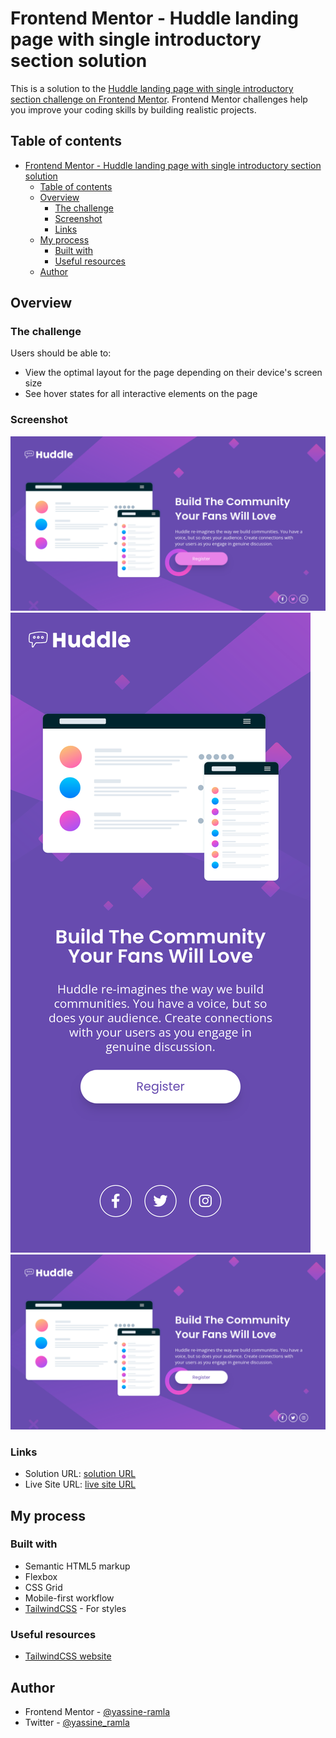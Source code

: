 # Frontend Mentor - Huddle landing page with single introductory section solution

This is a solution to the [Huddle landing page with single introductory section challenge on Frontend Mentor](https://www.frontendmentor.io/challenges/huddle-landing-page-with-a-single-introductory-section-B_2Wvxgi0). Frontend Mentor challenges help you improve your coding skills by building realistic projects. 

## Table of contents

- [Frontend Mentor - Huddle landing page with single introductory section solution](#frontend-mentor---huddle-landing-page-with-single-introductory-section-solution)
  - [Table of contents](#table-of-contents)
  - [Overview](#overview)
    - [The challenge](#the-challenge)
    - [Screenshot](#screenshot)
    - [Links](#links)
  - [My process](#my-process)
    - [Built with](#built-with)
    - [Useful resources](#useful-resources)
  - [Author](#author)

## Overview

### The challenge

Users should be able to:

- View the optimal layout for the page depending on their device's screen size
- See hover states for all interactive elements on the page

### Screenshot


![](screenshot-active-state.png) 
![](screenshot-mobile.png) 
![](screenshot.png)

### Links

- Solution URL: [solution URL](https://www.frontendmentor.io/solutions/responsive-tailwindcss-huddle-landing-page-with-introductory-section-m7aG-Oa23h)
- Live Site URL: [live site URL](https://yassine-ramla.github.io/Frontend-Mentor-Huddle-landing-page-with-single-introductory-section/)

## My process

### Built with

- Semantic HTML5 markup
- Flexbox
- CSS Grid
- Mobile-first workflow
- [TailwindCSS](https://tailwindcss.com/) - For styles

### Useful resources

- [TailwindCSS website](https://tailwindcsss.com) 

## Author

- Frontend Mentor - [@yassine-ramla](https://www.frontendmentor.io/profile/yassine-ramla)
- Twitter - [@yassine_ramla](https://www.twitter.com/yassine_ramla)